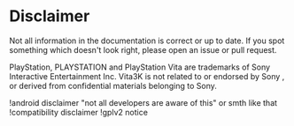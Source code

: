 # Disclaimer

Not all information in the documentation is correct or up to date. If you spot something which doesn't look right, please open an issue or pull request.

PlayStation, PLAYSTATION and PlayStation Vita are trademarks of Sony Interactive Entertainment Inc. Vita3K is not related to or endorsed by Sony , or derived from confidential materials belonging to Sony.

!android disclaimer "not all developers are aware of this" or smth like that
!compatibility disclaimer
!gplv2 notice
